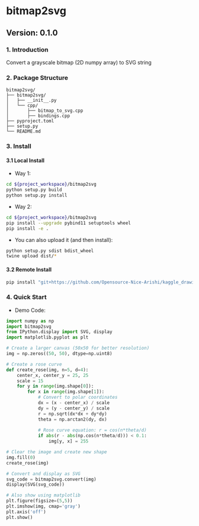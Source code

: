 # bitmap2svg
## Version: 0.1.0
### 1. Introduction

Convert a grayscale bitmap (2D numpy array) to SVG string
### 2. Package Structure
```
bitmap2svg/
├── bitmap2svg/
│   ├── __init__.py
│   └── cpp/
│       ├── bitmap_to_svg.cpp
│       ├── bindings.cpp
├── pyproject.toml
├── setup.py
└── README.md
```
### 3. Install
#### 3.1 Local Install
* Way 1:

```bash
cd ${project_workspace}/bitmap2svg
python setup.py build
python setup.py install
```
* Way 2:

```bash
cd ${project_workspace}/bitmap2svg
pip install --upgrade pybind11 setuptools wheel
pip install -e .
```
* You can also upload it (and then install):

```bash
python setup.py sdist bdist_wheel
twine upload dist/*
``` 
#### 3.2 Remote Install
```bash
pip install "git+https://github.com/Opensource-Nice-Arishi/kaggle_drawing_with_LLMs.git@main#subdirectory=nice/libs/bitmap2svg"

```
### 4. Quick Start
* Demo Code:

```Python
import numpy as np
import bitmap2svg
from IPython.display import SVG, display
import matplotlib.pyplot as plt

# Create a larger canvas (50x50 for better resolution)
img = np.zeros((50, 50), dtype=np.uint8)

# Create a rose curve
def create_rose(img, n=5, d=4):
    center_x, center_y = 25, 25
    scale = 15
    for y in range(img.shape[0]):
        for x in range(img.shape[1]):
            # Convert to polar coordinates
            dx = (x - center_x) / scale
            dy = (y - center_y) / scale
            r = np.sqrt(dx*dx + dy*dy)
            theta = np.arctan2(dy, dx)
            
            # Rose curve equation: r = cos(n*theta/d)
            if abs(r - abs(np.cos(n*theta/d))) < 0.1:
                img[y, x] = 255

# Clear the image and create new shape
img.fill(0)
create_rose(img)

# Convert and display as SVG
svg_code = bitmap2svg.convert(img)
display(SVG(svg_code))

# Also show using matplotlib
plt.figure(figsize=(5,5))
plt.imshow(img, cmap='gray')
plt.axis('off')
plt.show()
```